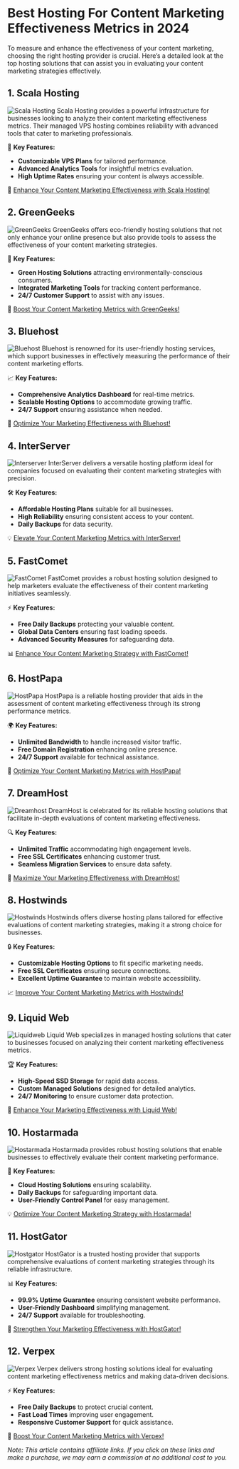 # Best Hosting For Content Marketing Effectiveness Metrics in 2024

To measure and enhance the effectiveness of your content marketing, choosing the right hosting provider is crucial. Here’s a detailed look at the top hosting solutions that can assist you in evaluating your content marketing strategies effectively.

## 1. **Scala Hosting**

![Scala Hosting](https://i.imgur.com/uJ5JIK3.png "Scala Web Hosting")
Scala Hosting provides a powerful infrastructure for businesses looking to analyze their content marketing effectiveness metrics. Their managed VPS hosting combines reliability with advanced tools that cater to marketing professionals.

🔑 **Key Features:**
- **Customizable VPS Plans** for tailored performance.
- **Advanced Analytics Tools** for insightful metrics evaluation.
- **High Uptime Rates** ensuring your content is always accessible.

🔗 [Enhance Your Content Marketing Effectiveness with Scala Hosting!](https://snipitx.com/scala-jy)

## 2. **GreenGeeks**

![GreenGeeks](https://i.imgur.com/eEwuntu.jpg "GreenGeeks Hosting")
GreenGeeks offers eco-friendly hosting solutions that not only enhance your online presence but also provide tools to assess the effectiveness of your content marketing strategies.

🌱 **Key Features:**
- **Green Hosting Solutions** attracting environmentally-conscious consumers.
- **Integrated Marketing Tools** for tracking content performance.
- **24/7 Customer Support** to assist with any issues.

🌿 [Boost Your Content Marketing Metrics with GreenGeeks!](https://snipitx.com/greengeeks-jy)

## 3. **Bluehost**

![Bluehost](https://i.imgur.com/PasFF9E.jpeg "Bluehost Hosting")
Bluehost is renowned for its user-friendly hosting services, which support businesses in effectively measuring the performance of their content marketing efforts.

📈 **Key Features:**
- **Comprehensive Analytics Dashboard** for real-time metrics.
- **Scalable Hosting Options** to accommodate growing traffic.
- **24/7 Support** ensuring assistance when needed.

🚀 [Optimize Your Marketing Effectiveness with Bluehost!](https://snipitx.com/bluehost-jy)

## 4. **InterServer**

![Interserver](https://i.imgur.com/OM5dOEW.jpeg "Interserver Hosting")
InterServer delivers a versatile hosting platform ideal for companies focused on evaluating their content marketing strategies with precision.

🛠️ **Key Features:**
- **Affordable Hosting Plans** suitable for all businesses.
- **High Reliability** ensuring consistent access to your content.
- **Daily Backups** for data security.

💡 [Elevate Your Content Marketing Metrics with InterServer!](https://snipitx.com/interserver-jy)

## 5. **FastComet**

![FastComet](https://i.imgur.com/7qgXuWp.png "FastComet Hosting")
FastComet provides a robust hosting solution designed to help marketers evaluate the effectiveness of their content marketing initiatives seamlessly.

⚡ **Key Features:**
- **Free Daily Backups** protecting your valuable content.
- **Global Data Centers** ensuring fast loading speeds.
- **Advanced Security Measures** for safeguarding data.

📊 [Enhance Your Content Marketing Strategy with FastComet!](https://snipitx.com/fastcomet-jy)

## 6. **HostPapa**

![HostPapa](https://i.imgur.com/ouDTkvl.jpeg "HostPapa Hosting")
HostPapa is a reliable hosting provider that aids in the assessment of content marketing effectiveness through its strong performance metrics.

🌍 **Key Features:**
- **Unlimited Bandwidth** to handle increased visitor traffic.
- **Free Domain Registration** enhancing online presence.
- **24/7 Support** available for technical assistance.

💼 [Optimize Your Content Marketing Metrics with HostPapa!](https://snipitx.com/hostpapa-jy)

## 7. **DreamHost**

![Dreamhost](https://i.imgur.com/rXIg8ip.jpeg "Dreamhost Hosting")
DreamHost is celebrated for its reliable hosting solutions that facilitate in-depth evaluations of content marketing effectiveness.

🔍 **Key Features:**
- **Unlimited Traffic** accommodating high engagement levels.
- **Free SSL Certificates** enhancing customer trust.
- **Seamless Migration Services** to ensure data safety.

🚀 [Maximize Your Marketing Effectiveness with DreamHost!](https://snipitx.com/dreamhost-jy)

## 8. **Hostwinds**

![Hostwinds](https://i.imgur.com/53aSNXx.jpeg "Hostwinds Hosting")
Hostwinds offers diverse hosting plans tailored for effective evaluations of content marketing strategies, making it a strong choice for businesses.

🔒 **Key Features:**
- **Customizable Hosting Options** to fit specific marketing needs.
- **Free SSL Certificates** ensuring secure connections.
- **Excellent Uptime Guarantee** to maintain website accessibility.

📈 [Improve Your Content Marketing Metrics with Hostwinds!](https://snipitx.com/hostwinds-jy)

## 9. **Liquid Web**

![Liquidweb](https://i.imgur.com/4IvT9SC.jpeg "Liquidweb Hosting")
Liquid Web specializes in managed hosting solutions that cater to businesses focused on analyzing their content marketing effectiveness metrics.

🏆 **Key Features:**
- **High-Speed SSD Storage** for rapid data access.
- **Custom Managed Solutions** designed for detailed analytics.
- **24/7 Monitoring** to ensure customer data protection.

🔗 [Enhance Your Marketing Effectiveness with Liquid Web!](https://snipitx.com/liquidweb-jy)

## 10. **Hostarmada**

![Hostarmada](https://i.imgur.com/KFbdf3o.jpeg "Hostarmada Hosting")
Hostarmada provides robust hosting solutions that enable businesses to effectively evaluate their content marketing performance.

🌟 **Key Features:**
- **Cloud Hosting Solutions** ensuring scalability.
- **Daily Backups** for safeguarding important data.
- **User-Friendly Control Panel** for easy management.

💡 [Optimize Your Content Marketing Strategy with Hostarmada!](https://snipitx.com/hostarmada-jy)

## 11. **HostGator**

![Hostgator](https://i.imgur.com/BcVkH57.jpeg "Hostgator Hosting")
HostGator is a trusted hosting provider that supports comprehensive evaluations of content marketing strategies through its reliable infrastructure.

📊 **Key Features:**
- **99.9% Uptime Guarantee** ensuring consistent website performance.
- **User-Friendly Dashboard** simplifying management.
- **24/7 Support** available for troubleshooting.

🔗 [Strengthen Your Marketing Effectiveness with HostGator!](https://snipitx.com/hostgator-jy)

## 12. **Verpex**

![Verpex](https://i.imgur.com/6x5LhiS.jpeg "Verpex Hosting")
Verpex delivers strong hosting solutions ideal for evaluating content marketing effectiveness metrics and making data-driven decisions.

⚡ **Key Features:**
- **Free Daily Backups** to protect crucial content.
- **Fast Load Times** improving user engagement.
- **Responsive Customer Support** for quick assistance.

🚀 [Boost Your Content Marketing Metrics with Verpex!](https://snipitx.com/verpex-jy)

*Note: This article contains affiliate links. If you click on these links and make a purchase, we may earn a commission at no additional cost to you.*
